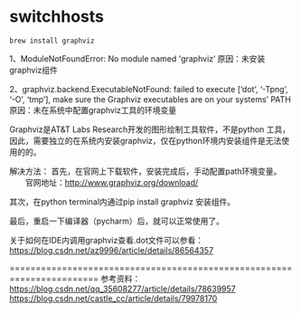 # switchhosts
```text
brew install graphviz
```


1、ModuleNotFoundError: No module named 'graphviz’
原因：未安装graphviz组件

2、graphviz.backend.ExecutableNotFound: failed to execute [‘dot’, ‘-Tpng’, ‘-O’, ‘tmp’], make sure the Graphviz executables are on your systems’ PATH
原因：未在系统中配置graphviz工具的环境变量

Graphviz是AT&T Labs Research开发的图形绘制工具软件，不是python 工具，因此，需要独立的在系统内安装graphviz，仅在python环境内安装组件是无法使用的的。

解决方法：
首先，在官网上下载软件，安装完成后，手动配置path环境变量。
  官网地址：http://www.graphviz.org/download/

其次，在python terminal内通过pip install graphviz 安装组件。

最后，重启一下编译器（pycharm）后，就可以正常使用了。

关于如何在IDE内调用graphviz查看.dot文件可以参看：https://blog.csdn.net/az9996/article/details/86564357

=======================================================================
参考资料：
https://blog.csdn.net/qq_35608277/article/details/78639957
https://blog.csdn.net/castle_cc/article/details/79978170